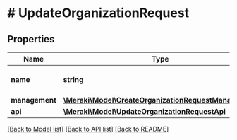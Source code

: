 # # UpdateOrganizationRequest

## Properties

Name | Type | Description | Notes
------------ | ------------- | ------------- | -------------
**name** | **string** | The name of the organization | [optional]
**management** | [**\Meraki\Model\CreateOrganizationRequestManagement**](CreateOrganizationRequestManagement.md) |  | [optional]
**api** | [**\Meraki\Model\UpdateOrganizationRequestApi**](UpdateOrganizationRequestApi.md) |  | [optional]

[[Back to Model list]](../../README.md#models) [[Back to API list]](../../README.md#endpoints) [[Back to README]](../../README.md)
